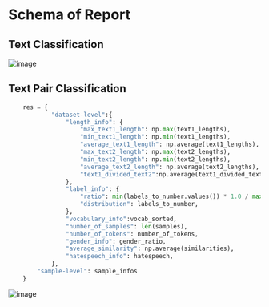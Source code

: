 # Schema of Report



## Text Classification
![image](https://user-images.githubusercontent.com/59123869/149849695-615304ff-a19f-4dca-8597-c1a7bca41363.png)


## Text Pair Classification
```Python
    res = {
            "dataset-level":{
                "length_info": {
                    "max_text1_length": np.max(text1_lengths),
                    "min_text1_length": np.min(text1_lengths),
                    "average_text1_length": np.average(text1_lengths),
                    "max_text2_length": np.max(text2_lengths),
                    "min_text2_length": np.min(text2_lengths),
                    "average_text2_length": np.average(text2_lengths),
                    "text1_divided_text2":np.average(text1_divided_text2),
                },
                "label_info": {
                    "ratio": min(labels_to_number.values()) * 1.0 / max(labels_to_number.values()),
                    "distribution": labels_to_number,
                },
                "vocabulary_info":vocab_sorted,
                "number_of_samples": len(samples),
                "number_of_tokens": number_of_tokens,
                "gender_info": gender_ratio,
                "average_similarity": np.average(similarities),
                "hatespeech_info": hatespeech,
            },
        "sample-level": sample_infos
    }
```



![image](https://user-images.githubusercontent.com/59123869/149858573-1b494181-1e1d-4ec1-9043-4c7102303a9f.png)
